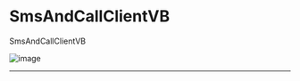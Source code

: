 # SmsAndCallClientVB
SmsAndCallClientVB

![image](https://user-images.githubusercontent.com/74623428/216127588-83268555-c786-40c8-8aba-5448e179f912.png)

-- --

